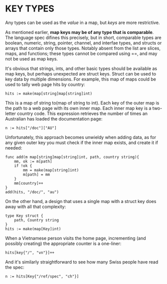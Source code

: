 # KEY TYPES

Any types can be used as the _value_ in a map, but _keys_ are more restrictive.

As mentioned earlier, **map keys may be of any type that is comparable**. The language spec difines this precisely, but in short, comparable types are boolean, numeric, string, pointer, channel, and interfae types, and structs or arrays that contain only those types. Notably absent from the list are slices, maps, and functions; these types cannot be compared using ==, and may not be used as map keys.

It's obvious that strings, ints, and other basic types should be available as map keys, but perhaps unexpected are struct keys. Struct can be used to key data by multiple dimensions. For example, this map of maps could be used to tally web page hits by country:

    hits := make(map[string]map[string]int)

This is a map of string to(map of string to int). Each key of the outer map is the path to a web page with its own inner map. Each inner map key is a two-letter country code. This expression retrieves the number of times an Australian has loaded the documentation page:

    n := hits["/doc"]["AU"]

Unfortunately, this approach becomes unwieldy when adding data, as for any given outer key you must check if the inner map exists, and create it if needed:

```
func add(m map[string]map[string]int, path, country string){
    mm, ok := m[path]
    if !ok {
        mm = make(map[string]int)
        m[path] = mm
    }
    mm[country]++
}
add(hits, "/doc/", "au")
```

On the other hand, a design that uses a single map with a struct key does away with all that complexity:

```
type Key struct {
    path, Country string
}
hits := make(map[Key]int)
```

When a Vietnamese person visits the home page, incrementing (and possibly creating) the appropriate counter is a one-liner:

    hits[key{"/", "vn"}]++

And it's similarly straightforward to see how many Swiss people have read the spec:

    n := hits[Key{"/ref/spec", "ch"}]
